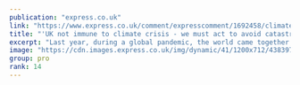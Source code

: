 ```yaml
---
publication: "express.co.uk"
link: "https://www.express.co.uk/comment/expresscomment/1692458/climate-change-environment-catastrophe-cop27-alok-sharma"
title: "'UK not immune to climate crisis - we must act to avoid catastrophe'"
excerpt: "Last year, during a global pandemic, the world came together for the 26th United Nations Climate Change Conference, COP26. 197 countries signed up to the historic Glasgow Climate Pact. "
image: "https://cdn.images.express.co.uk/img/dynamic/41/1200x712/4383976.jpg?r=1667659185425"
group: pro
rank: 14
---
```


